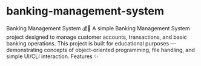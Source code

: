# banking-management-system
Banking Management System 💰🏦 A simple Banking Management System project designed to manage customer accounts, transactions, and basic banking operations. This project is built for educational purposes — demonstrating concepts of object-oriented programming, file handling, and simple UI/CLI interaction.  Features ✨ 
